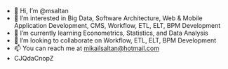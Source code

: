 - 👋 Hi, I’m @msaltan
- 👀 I’m interested in Big Data, Software Architecture, Web & Mobile Application Development, CMS, Workflow, ETL, ELT, BPM Development
- 🌱 I’m currently learning Econometrics, Statistics, and Data Analysis
- 💞️ I’m looking to collaborate on Workflow, ETL, ELT, BPM Development
- 📫 You can reach me at mikailsaltan@hotmail.com
- CJQdaCnopZ
 
<!---
msaltan/msaltan is a ✨ special ✨ repository because its `README.md` (this file) appears on your GitHub profile.
You can click the Preview link to take a look at your changes.
17l87s.bc6pti1p4dkqk2mn
--->
